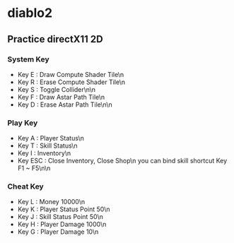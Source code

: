 # diablo2
## Practice directX11 2D
### System Key
- Key E : Draw Compute Shader Tile\n
- Key R : Erase Compute Shader Tile\n
- Key S : Toggle Collider\n\n
- Key F : Draw Astar Path Tile\n
- Key D : Erase Astar Path Tile\n\n
### Play Key
- Key A : Player Status\n
- Key T : Skill Status\n
- Key I : Inventory\n
- Key ESC : Close Inventory, Close Shop\n
you can bind skill shortcut Key F1 ~ F5\n\n
### Cheat Key
- Key L : Money 10000\n
- Key K : Player Status Point 50\n
- Key J : Skill Status Point 50\n
- Key H : Player Damage 1000\n
- Key G : Player Damage 10\n

